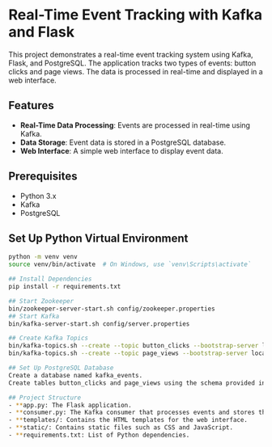 # Real-Time Event Tracking with Kafka and Flask

This project demonstrates a real-time event tracking system using Kafka, Flask, and PostgreSQL. The application tracks two types of events: button clicks and page views. The data is processed in real-time and displayed in a web interface.

## Features
- **Real-Time Data Processing**: Events are processed in real-time using Kafka.
- **Data Storage**: Event data is stored in a PostgreSQL database.
- **Web Interface**: A simple web interface to display event data.

## Prerequisites
- Python 3.x
- Kafka
- PostgreSQL

## Set Up Python Virtual Environment
```bash
python -m venv venv
source venv/bin/activate  # On Windows, use `venv\Scripts\activate`

## Install Dependencies
pip install -r requirements.txt

## Start Zookeeper
bin/zookeeper-server-start.sh config/zookeeper.properties
## Start Kafka
bin/kafka-server-start.sh config/server.properties

## Create Kafka Topics
bin/kafka-topics.sh --create --topic button_clicks --bootstrap-server localhost:9092 --partitions 1 --replication-factor 1
bin/kafka-topics.sh --create --topic page_views --bootstrap-server localhost:9092 --partitions 1 --replication-factor 1

## Set Up PostgreSQL Database
Create a database named kafka_events.
Create tables button_clicks and page_views using the schema provided in the application.

## Project Structure
- **app.py: The Flask application.
- **consumer.py: The Kafka consumer that processes events and stores them in PostgreSQL.
- **templates/: Contains the HTML templates for the web interface.
- **static/: Contains static files such as CSS and JavaScript.
- **requirements.txt: List of Python dependencies.
